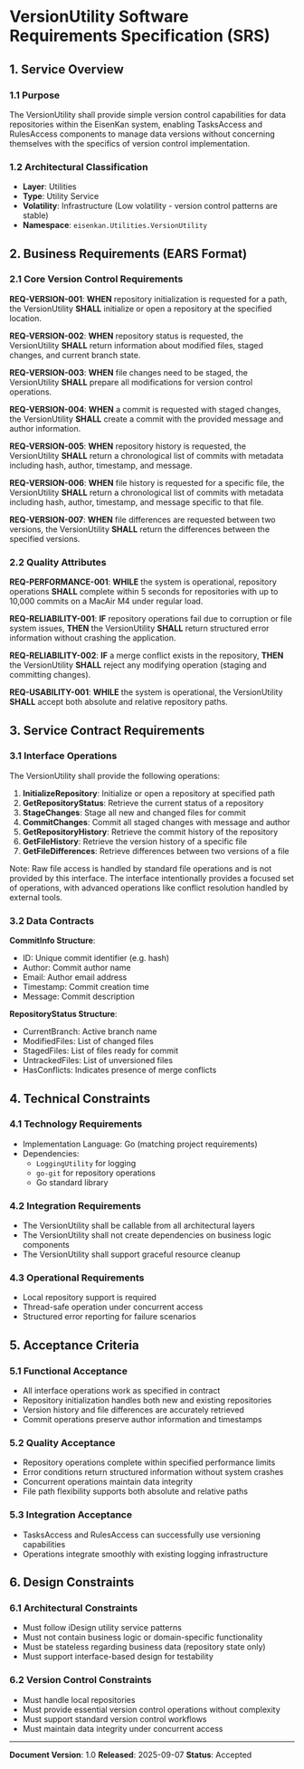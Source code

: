 # VersionUtility Software Requirements Specification (SRS)

## 1. Service Overview

### 1.1 Purpose
The VersionUtility shall provide simple version control capabilities for data repositories within the EisenKan system, enabling TasksAccess and RulesAccess components to manage data versions without concerning themselves with the specifics of version control implementation.

### 1.2 Architectural Classification
- **Layer**: Utilities
- **Type**: Utility Service
- **Volatility**: Infrastructure (Low volatility - version control patterns are stable)
- **Namespace**: `eisenkan.Utilities.VersionUtility`

## 2. Business Requirements (EARS Format)

### 2.1 Core Version Control Requirements

**REQ-VERSION-001**: **WHEN** repository initialization is requested for a path, the VersionUtility **SHALL** initialize or open a repository at the specified location.

**REQ-VERSION-002**: **WHEN** repository status is requested, the VersionUtility **SHALL** return information about modified files, staged changes, and current branch state.

**REQ-VERSION-003**: **WHEN** file changes need to be staged, the VersionUtility **SHALL** prepare all modifications for version control operations.

**REQ-VERSION-004**: **WHEN** a commit is requested with staged changes, the VersionUtility **SHALL** create a commit with the provided message and author information.

**REQ-VERSION-005**: **WHEN** repository history is requested, the VersionUtility **SHALL** return a chronological list of commits with metadata including hash, author, timestamp, and message.

**REQ-VERSION-006**: **WHEN** file history is requested for a specific file, the VersionUtility **SHALL** return a chronological list of commits with metadata including hash, author, timestamp, and message specific to that file.

**REQ-VERSION-007**: **WHEN** file differences are requested between two versions, the VersionUtility **SHALL** return the differences between the specified versions.

### 2.2 Quality Attributes

**REQ-PERFORMANCE-001**: **WHILE** the system is operational, repository operations **SHALL** complete within 5 seconds for repositories with up to 10,000 commits on a MacAir M4 under regular load.

**REQ-RELIABILITY-001**: **IF** repository operations fail due to corruption or file system issues, **THEN** the VersionUtility **SHALL** return structured error information without crashing the application.

**REQ-RELIABILITY-002**: **IF** a merge conflict exists in the repository, **THEN** the VersionUtility **SHALL** reject any modifying operation (staging and committing changes).

**REQ-USABILITY-001**: **WHILE** the system is operational, the VersionUtility **SHALL** accept both absolute and relative repository paths.

## 3. Service Contract Requirements

### 3.1 Interface Operations
The VersionUtility shall provide the following operations:

1. **InitializeRepository**: Initialize or open a repository at specified path
2. **GetRepositoryStatus**: Retrieve the current status of a repository
3. **StageChanges**: Stage all new and changed files for commit
4. **CommitChanges**: Commit all staged changes with message and author
5. **GetRepositoryHistory**: Retrieve the commit history of the repository
6. **GetFileHistory**: Retrieve the version history of a specific file
7. **GetFileDifferences**: Retrieve differences between two versions of a file

Note: Raw file access is handled by standard file operations and is not provided by this interface. The interface intentionally provides a focused set of operations, with advanced operations like conflict resolution handled by external tools.

### 3.2 Data Contracts

**CommitInfo Structure**:
- ID: Unique commit identifier (e.g. hash)
- Author: Commit author name
- Email: Author email address
- Timestamp: Commit creation time
- Message: Commit description

**RepositoryStatus Structure**:
- CurrentBranch: Active branch name
- ModifiedFiles: List of changed files
- StagedFiles: List of files ready for commit
- UntrackedFiles: List of unversioned files
- HasConflicts: Indicates presence of merge conflicts

## 4. Technical Constraints

### 4.1 Technology Requirements
- Implementation Language: Go (matching project requirements)
- Dependencies:
  - `LoggingUtility` for logging
  - `go-git` for repository operations
  - Go standard library

### 4.2 Integration Requirements
- The VersionUtility shall be callable from all architectural layers
- The VersionUtility shall not create dependencies on business logic components
- The VersionUtility shall support graceful resource cleanup

### 4.3 Operational Requirements
- Local repository support is required
- Thread-safe operation under concurrent access
- Structured error reporting for failure scenarios

## 5. Acceptance Criteria

### 5.1 Functional Acceptance
- All interface operations work as specified in contract
- Repository initialization handles both new and existing repositories
- Version history and file differences are accurately retrieved
- Commit operations preserve author information and timestamps

### 5.2 Quality Acceptance
- Repository operations complete within specified performance limits
- Error conditions return structured information without system crashes
- Concurrent operations maintain data integrity
- File path flexibility supports both absolute and relative paths

### 5.3 Integration Acceptance
- TasksAccess and RulesAccess can successfully use versioning capabilities
- Operations integrate smoothly with existing logging infrastructure

## 6. Design Constraints

### 6.1 Architectural Constraints
- Must follow iDesign utility service patterns
- Must not contain business logic or domain-specific functionality
- Must be stateless regarding business data (repository state only)
- Must support interface-based design for testability

### 6.2 Version Control Constraints
- Must handle local repositories
- Must provide essential version control operations without complexity
- Must support standard version control workflows
- Must maintain data integrity under concurrent access

---

**Document Version**: 1.0
**Released**: 2025-09-07
**Status**: Accepted